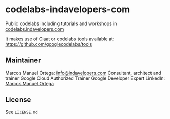 # codelabs-indavelopers-com

Public codelabs including tutorials and workshops in [codelabs.indavelopers.com](https://codelabs.indavelopers.com)

It makes use of Claat or codelabs tools available at: <https://github.com/googlecodelabs/tools>

## Maintainer

Marcos Manuel Ortega: <info@indavelopers.com>
Consultant, architect and trainer
Google Cloud Authorized Trainer
Google Developer Expert
LinkedIn: [Marcos Manuel Ortega](https://www.linkedin.com/in/marcosmanuelortega/)

## License

See `LICENSE.md`

